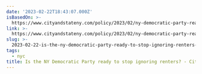 ```yaml
---
date: '2023-02-22T18:43:07.000Z'
isBasedOn: >-
  https://www.cityandstateny.com/policy/2023/02/ny-democratic-party-ready-stop-ignoring-renters/383121/
link: >-
  https://www.cityandstateny.com/policy/2023/02/ny-democratic-party-ready-stop-ignoring-renters/383121/
slug: >-
  2023-02-22-is-the-ny-democratic-party-ready-to-stop-ignoring-renters-city-and-state-n
tags:
  - nyc
title: Is the NY Democratic Party ready to stop ignoring renters? - City & State N
---
```


